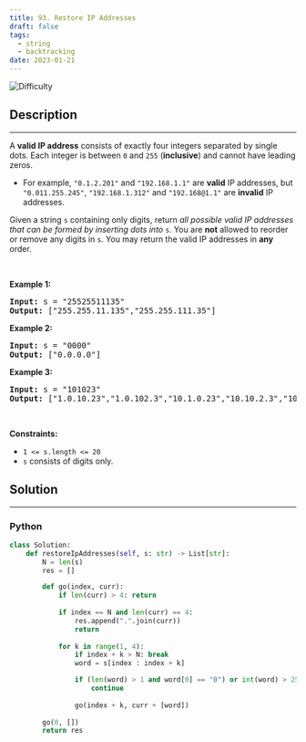 ```yaml
---
title: 93. Restore IP Addresses
draft: false
tags: 
  - string
  - backtracking
date: 2023-01-21
---
```


![Difficulty](https://img.shields.io/badge/Difficulty-Medium-blue.svg)

## Description

---
<p>A <strong>valid IP address</strong> consists of exactly four integers separated by single dots. Each integer is between <code>0</code> and <code>255</code> (<strong>inclusive</strong>) and cannot have leading zeros.</p>

<ul>
	<li>For example, <code>&quot;0.1.2.201&quot;</code> and <code>&quot;192.168.1.1&quot;</code> are <strong>valid</strong> IP addresses, but <code>&quot;0.011.255.245&quot;</code>, <code>&quot;192.168.1.312&quot;</code> and <code>&quot;192.168@1.1&quot;</code> are <strong>invalid</strong> IP addresses.</li>
</ul>

<p>Given a string <code>s</code> containing only digits, return <em>all possible valid IP addresses that can be formed by inserting dots into </em><code>s</code>. You are <strong>not</strong> allowed to reorder or remove any digits in <code>s</code>. You may return the valid IP addresses in <strong>any</strong> order.</p>

<p>&nbsp;</p>
<p><strong class="example">Example 1:</strong></p>

<pre>
<strong>Input:</strong> s = &quot;25525511135&quot;
<strong>Output:</strong> [&quot;255.255.11.135&quot;,&quot;255.255.111.35&quot;]
</pre>

<p><strong class="example">Example 2:</strong></p>

<pre>
<strong>Input:</strong> s = &quot;0000&quot;
<strong>Output:</strong> [&quot;0.0.0.0&quot;]
</pre>

<p><strong class="example">Example 3:</strong></p>

<pre>
<strong>Input:</strong> s = &quot;101023&quot;
<strong>Output:</strong> [&quot;1.0.10.23&quot;,&quot;1.0.102.3&quot;,&quot;10.1.0.23&quot;,&quot;10.10.2.3&quot;,&quot;101.0.2.3&quot;]
</pre>

<p>&nbsp;</p>
<p><strong>Constraints:</strong></p>

<ul>
	<li><code>1 &lt;= s.length &lt;= 20</code></li>
	<li><code>s</code> consists of digits only.</li>
</ul>


## Solution

---
### Python
``` py title='restore-ip-addresses'
class Solution:
    def restoreIpAddresses(self, s: str) -> List[str]:
        N = len(s)
        res = []

        def go(index, curr):
            if len(curr) > 4: return
            
            if index == N and len(curr) == 4:
                res.append(".".join(curr))
                return
            
            for k in range(1, 4):
                if index + k > N: break
                word = s[index : index + k]

                if (len(word) > 1 and word[0] == "0") or int(word) > 255:
                    continue
                
                go(index + k, curr + [word])
        
        go(0, [])
        return res

```

